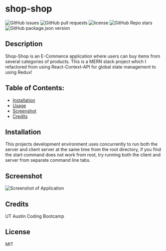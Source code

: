 
# shop-shop

![GitHub issues](https://img.shields.io/github/issues/CaseyDeriso/shop-shop) ![GitHub pull requests](https://img.shields.io/github/issues-pr/CaseyDeriso/shop-shop) ![license](https://img.shields.io/github/license/CaseyDeriso/shop-shop) ![GitHub Repo stars](https://img.shields.io/github/stars/CaseyDeriso/shop-shop?style=social) ![GitHub package.json version](https://img.shields.io/github/package-json/v/CaseyDeriso/shop-shop)

## Description

Shop-Shop is an E-Commerce application where users can buy items from several categories of products. This is a MERN stack project which I refactored from using React-Context-API for global state management to using Redux!

## Table of Contents:
* [Installation](#installation)
* [Usage](#usage)
* [Screenshot](#screenshot)
* [Credits](#credits)


## Installation 

This projects development environment uses concurrently to run both the server and client server at the same time from the root directory, if you find the start command does not work from root, try running both the client and server from separate command line tabs. 


## Screenshot
![Screenshot of Application](./assets/photos/screenshot.png)
      

## Credits

UT Austin Coding Bootcamp

## License 

MIT
